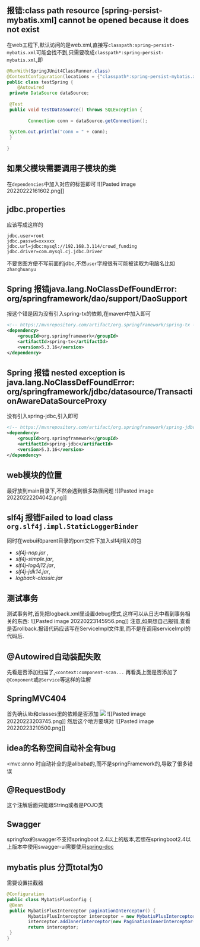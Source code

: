 ## 报错:class path resource [spring-persist-mybatis.xml] cannot be opened because it does not exist
在web工程下,默认访问的是web.xml,直接写`classpath:spring-persist-mybatis.xml`可能会找不到,只需要改成`classpath*:spring-persist-mybatis.xml`,即
```java
@RunWith(SpringJUnit4ClassRunner.class)  
@ContextConfiguration(locations = {"classpath*:spring-persist-mybatis.xml"})  
public class testSpring {  
    @Autowired  
 private DataSource dataSource;  
  
 @Test  
 public void testDataSource() throws SQLException {  
  
        Connection conn = dataSource.getConnection();  
  
 System.out.println("conn = " + conn);  
 }  
  
}

```


## 如果父模块需要调用子模块的类
在`dependencies`中加入对应的标签即可
![[Pasted image 20220222161602.png]]

## jdbc.properties
应该写成这样的
```
jdbc.user=root  
jdbc.passwd=xxxxxx
jdbc.url=jdbc:mysql://192.168.3.114/crowd_funding  
jdbc.driver=com.mysql.cj.jdbc.Driver
```
不要贪图方便不写前面的jdbc,不然`user`字段很有可能被读取为电脑名比如`zhanghuanyu`

## Spring 报错java.lang.NoClassDefFoundError: org/springframework/dao/support/DaoSupport
报这个错是因为没有引入spring-tx的依赖,在maven中加入即可
```xml
<!-- https://mvnrepository.com/artifact/org.springframework/spring-tx -->
<dependency>
    <groupId>org.springframework</groupId>
    <artifactId>spring-tx</artifactId>
    <version>5.3.16</version>
</dependency>
```
## Spring 报错 nested exception is java.lang.NoClassDefFoundError: org/springframework/jdbc/datasource/TransactionAwareDataSourceProxy
没有引入spring-jdbc,引入即可
```xml
<!-- https://mvnrepository.com/artifact/org.springframework/spring-jdbc -->
<dependency>
    <groupId>org.springframework</groupId>
    <artifactId>spring-jdbc</artifactId>
    <version>5.3.16</version>
</dependency>

```

## web模块的位置
最好放到main目录下,不然会遇到很多路径问题
![[Pasted image 20220222204042.png]]

## slf4j 报错Failed to load class `org.slf4j.impl.StaticLoggerBinder`
同时在webui和parent目录的pom文件下加入slf4j相关的包
- _slf4j-nop.jar_ ,
- _slf4j-simple.jar_, 
- _slf4j-log4j12.jar_, 
- _slf4j-jdk14.jar_,
-  _logback-classic.jar_

## 测试事务
测试事务时,首先把logback.xml里设置debug模式,这样可以从日志中看到事务相关的东西:
![[Pasted image 20220223145956.png]]
注意,如果想自己报错,查看是否rollback.报错代码应该写在ServiceImpl文件里,而不是在调用serviceImpl的代码后.


## @Autowired自动装配失败
先看是否添加扫描了,`<context:component-scan...`
再看类上面是否添加了`@Component`或`@Service`等这样的注解

## SpringMVC404
首先确认lib和classes里的依赖是否添加
![](https://img-blog.csdnimg.cn/eb3f50b919c5469ba73cd46ce3165be8.PNG?x-oss-process=image/watermark,type_d3F5LXplbmhlaQ,shadow_50,text_Q1NETiBA4paE77i74pS74pSz4pSB,size_20,color_FFFFFF,t_70,g_se,x_16)
![[Pasted image 20220223203745.png]]
然后这个地方要填对
![[Pasted image 20220223210500.png]]

## idea的名称空间自动补全有bug
<mvc:anno
时自动补全的是alibaba的,而不是springFramework的,导致了很多错误

## @RequestBody
这个注解后面只能跟String或者是POJO类


## Swagger
springfox的swagger不支持springboot 2.4以上的版本,若想在springboot2.4以上版本中使用swagger-ui需要使用[spring-doc](https://springdoc.org/#getting-started)


## mybatis plus 分页total为0
需要设置拦截器
```java
@Configuration  
public class MybatisPlusConfig {  
 @Bean  
 public MybatisPlusInterceptor paginationInterceptor() {  
        MybatisPlusInterceptor interceptor = new MybatisPlusInterceptor();  
	    interceptor.addInnerInterceptor(new PaginationInnerInterceptor(DbType.MYSQL));  
		return interceptor;  
 }  
}
```